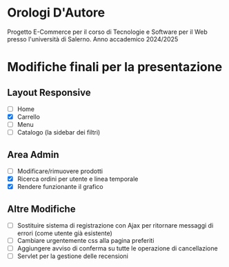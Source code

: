 # Orologi D'Autore
Progetto E-Commerce per il corso di Tecnologie e Software per il Web presso l'università di Salerno. Anno accademico 2024/2025

# Modifiche finali per la presentazione

## Layout Responsive
- [ ] Home
- [x] Carrello
- [ ] Menu
- [ ] Catalogo (la sidebar dei filtri)

## Area Admin
- [ ] Modificare/rimuovere prodotti
- [X] Ricerca ordini per utente e linea temporale
- [X] Rendere funzionante il grafico

## Altre Modifiche
- [ ] Sostituire sistema di registrazione con Ajax per ritornare messaggi di errori (come utente già esistente)
- [ ] Cambiare urgentemente css alla pagina preferiti
- [ ] Aggiungere avviso di conferma su tutte le operazione di cancellazione
- [ ] Servlet per la gestione delle recensioni